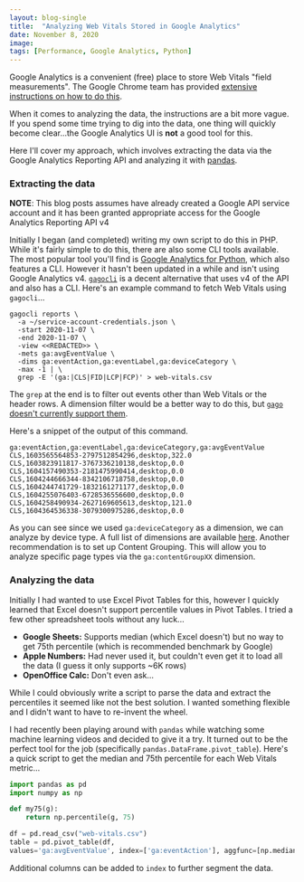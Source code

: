 ```yaml
---
layout: blog-single
title:  "Analyzing Web Vitals Stored in Google Analytics"
date: November 8, 2020
image: 
tags: [Performance, Google Analytics, Python]
---
```


Google Analytics is a convenient (free) place to store Web Vitals "field measurements". The Google Chrome team has provided [extensive instructions on how to do this](https://github.com/GoogleChrome/web-vitals#send-the-results-to-google-analytics).

When it comes to analyzing the data, the instructions are a bit more vague. If you spend some time trying to dig into the data, one thing will quickly become clear...the Google Analytics UI is **not** a good tool for this.

Here I'll cover my approach, which involves extracting the data via the Google Analytics Reporting API and analyzing it with [pandas](https://pandas.pydata.org/).

<!-- excerpt_separator -->

### Extracting the data

<div class="tout tout--secondary">
<p><strong>NOTE</strong>:  This blog posts assumes have already created a Google API service account and it has been granted appropriate access for the Google Analytics Reporting API v4</p>
</div>


Initially I began (and completed) writing my own script to do this in PHP. While it's fairly simple to do this, there are also some CLI tools available. The most popular tool you'll find is [Google Analytics for Python](https://github.com/debrouwere/google-analytics), which also features a CLI. However it hasn't been updated in a while and isn't using Google Analytics v4. [`gagocli`](https://github.com/MarkEdmondson1234/gago) is a decent alternative that uses v4 of the API and also has a CLI. Here's an example command to fetch Web Vitals using `gagocli`...

```
gagocli reports \
  -a ~/service-account-credentials.json \
  -start 2020-11-07 \
  -end 2020-11-07 \
  -view <<REDACTED>> \
  -mets ga:avgEventValue \
  -dims ga:eventAction,ga:eventLabel,ga:deviceCategory \
  -max -1 | \
  grep -E '(ga:|CLS|FID|LCP|FCP)' > web-vitals.csv
```

The `grep` at the end is to filter out events other than Web Vitals or the header rows. A dimension filter would be a better way to do this, but [`gago` doesn't currently support them](https://github.com/MarkEdmondson1234/gago/issues/6).

Here's a snippet of the output of this command.

```
ga:eventAction,ga:eventLabel,ga:deviceCategory,ga:avgEventValue
CLS,1603565564853-2797512854296,desktop,322.0
CLS,1603823911817-3767336210138,desktop,0.0
CLS,1604157490353-2181475990414,desktop,0.0
CLS,1604244666344-8342106718758,desktop,0.0
CLS,1604244741729-1832161271177,desktop,0.0
CLS,1604255076403-6728536556600,desktop,0.0
CLS,1604258490934-2627169605613,desktop,121.0
CLS,1604364536338-3079300975286,desktop,0.0
```

As you can see since we used `ga:deviceCategory` as a dimension, we can analyze by device type. A full list of dimensions are available [here](https://ga-dev-tools.appspot.com/dimensions-metrics-explorer/). Another recommendation is to set up Content Grouping. This will allow you to analyze specific page types via the `ga:contentGroupXX` dimension.

### Analyzing the data

Initially I had wanted to use Excel Pivot Tables for this, however I quickly learned that Excel doesn't support percentile values in Pivot Tables. I tried a few other spreadsheet tools without any luck...

- **Google Sheets:** Supports median (which Excel doesn't) but no way to get 75th percentile (which is recommended benchmark by Google)
- **Apple Numbers:** Had never used it, but couldn't even get it to load all the data (I guess it only supports ~6K rows)
- **OpenOffice Calc:** Don't even ask...

While I could obviously write a script to parse the data and extract the percentiles it seemed like not the best solution. I wanted something flexible and I didn't want to have to re-invent the wheel.

I had recently been playing around with `pandas` while watching some machine learning videos and decided to give it a try. It turned out to be the perfect tool for the job (specifically `pandas.DataFrame.pivot_table`). Here's a quick script to get the median and 75th percentile for each Web Vitals metric...

```python
import pandas as pd
import numpy as np

def my75(g):
    return np.percentile(g, 75)

df = pd.read_csv("web-vitals.csv")
table = pd.pivot_table(df, 
values='ga:avgEventValue', index=['ga:eventAction'], aggfunc=[np.median, my75])
```

Additional columns can be added to `index` to further segment the data.